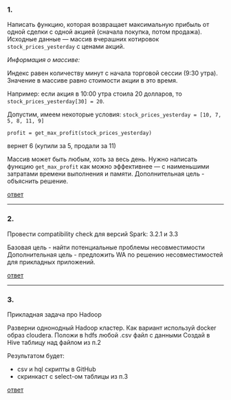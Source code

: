 ### 1.
Написать функцию, которая возвращает максимальную прибыль от одной сделки с одной акцией (сначала покупка, потом продажа). Исходные данные — массив 
вчерашних котировок `stock_prices_yesterday` с ценами акций.

*Информация о массиве:*

Индекс равен количеству минут с начала торговой сессии (9:30 утра).
Значение в массиве равно стоимости акции в это время.

Например: если акция в 10:00 утра стоила 20 долларов, то
`stock_prices_yesterday[30] = 20`.

Допустим, имеем некоторые условия:
`stock_prices_yesterday = [10, 7, 5, 8, 11, 9]`

```
profit = get_max_profit(stock_prices_yesterday)
```
вернет 6 (купили за 5, продали за 11)

Массив может быть любым, хоть за весь день. Нужно написать функцию
`get_max_profit` как можно эффективнее — с наименьшими затратами времени
выполнения и памяти.
Дополнительная цель - объяснить решение.

[ответ](https://github.com/v-asyunin/Sber_DE_test/blob/main/Solution.py)

___

### 2.
Провести compatibility check для версий Spark: 3.2.1 и 3.3

Базовая цель - найти потенциальные проблемы несовместимости
Дополнительная цель - предложить WA по решению несовместимостей для прикладных приложений.

[ответ](https://github.com/v-asyunin/Sber_DE_test/blob/main/Spark%20compatibility%20check:%203.2.1%20vs%203.3.md)

___

### 3.

Прикладная задача про Hadoop

Разверни однонодный Hadoop кластер. Как вариант используй docker образ cloudera.
Положи в hdfs любой .csv файл с данными
Создай в Hive таблицу над файлом из п.2


Результатом будет:
- csv и hql скрипты в GitHub 
- скринкаст с select-ом таблицы из п.3

[ответ](https://github.com/v-asyunin/Sber_DE_test/blob/main/HiveTest.md)

